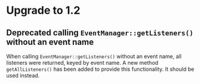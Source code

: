 # Upgrade to 1.2

## Deprecated calling `EventManager::getListeners()` without an event name

When calling `EventManager::getListeners()` without an event name, all
listeners were returned, keyed by event name. A new method `getAllListeners()`
has been added to provide this functionality. It should be used instead.

